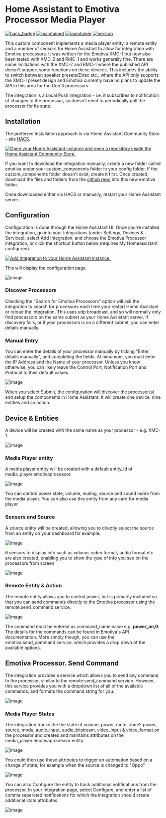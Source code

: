 # Home Assistant to Emotiva Processor Media Player


[![hacs_badge](https://img.shields.io/badge/HACS-Default-41BDF5.svg)](https://github.com/hacs/integration)
[![maintained](https://img.shields.io/maintenance/yes/2025.svg)](#)
[![maintainer](https://img.shields.io/badge/maintainer-%20%40petes--UK-blue.svg)](#)
[![version](https://img.shields.io/github/v/release/peteS-UK/emotiva)](#)


This custom component implements a media player entity, a remote entity and a number of sensors for Home Assistant to allow for integration with Emotiva processors.  It was written for the Emotiva XMC-1 but now also been tested with XMC-2 and RMC-1 and works generally fine.  There are some limitiations with the XMC-2 and RMC-1 where the published API doesn't support some functions on these devices.  This includes the ability to switch between speaker presets/Dirac etc., where the API only supports the XMC-1 preset design and Emotiva currently have no plans to update the API in this area for the Gen 3 processors.

The integration is a Local Push integration - i.e. it subscribes to notification of changes to the processor, so doesn't need to periodically poll the processor for its state.

## Installation

The preferred installation approach is via Home Assistant Community Store - aka [HACS](https://hacs.xyz/).  

[![Open your Home Assistant instance and open a repository inside the Home Assistant Community Store.](https://my.home-assistant.io/badges/hacs_repository.svg)](https://my.home-assistant.io/redirect/hacs_repository/?owner=peteS-UK&repository=emotiva&category=integration)

If you want to download the integration manually, create a new folder called emotiva under your custom_components folder in your config folder.  If the custom_components folder doesn't exist, create it first.  Once created, download the files and folders from the [github repo](https://github.com/peteS-UK/emotiva/tree/main/custom_components/emotiva) into this new emotiva folder.

Once downloaded either via HACS or manually, restart your Home Assistant server.

## Configuration

Configuration is done through the Home Assistant UI.  Once you're installed the integration, go into your Integrations (under Settings, Devices & Services), select Add Integration, and choose the Emotiva Processor integration, or click the shortcut button below (requires My Homeassistant configured).

[![Add Integration to your Home Assistant
instance.](https://my.home-assistant.io/badges/config_flow_start.svg)](https://my.home-assistant.io/redirect/config_flow_start/?domain=emotiva)


This will display the configuration page.  

![image](https://github.com/user-attachments/assets/eabfad32-22b2-437b-9afa-8ff89648d730)


### Discover Processors
Checking the "Search for Emotiva Processors" option will ask the integration to search for processors each time your restart Home Assistant or reload the integration.  This uses udp broadcast, and so will normally only find processors on the same subnet as your Home Assistant server.  If discovery fails, or if your processors is on a different subnet, you can enter details manually.

### Manual Entry
You can enter the details of your processor manually by ticking "Enter details manually", and completing the fields.  At minumum, you must enter the IP Address and the Name of your processor.  Unless you know otherwise, you can likely leave the Control Port, Notification Port and Protocol to their default values.

![image](https://github.com/user-attachments/assets/0e10c430-0720-424a-b1f4-355fb45446e1)


When you select Submit, the configuration will discover the processor(s) and setup the components in Home Assistant.  It will create one device, nine entities and an action.

## Device & Entities
A device will be created with the same name as your processor - e.g. XMC-1.

![image](https://github.com/user-attachments/assets/0cd9483d-0f5b-40b1-ab20-782e745aa398)

### Media Player entity
A media player entity will be created with a default entity_id of media_player.emotivaprocessor.  


![image](https://github.com/peteS-UK/emotiva/assets/64092177/1e90c014-3b1f-4b1e-9f04-e24b7a3bdfb9)


You can control power state, volume, muting, source and sound mode from the media player.  You can also use this entity from any card for media player.

### Sensors and Source
A source entity will be created, allowing you to directly select the source from an entity on your dashboard for example.  

![image](https://github.com/user-attachments/assets/1e2978da-23f2-4ecc-96d7-2546d676df7e)

6 sensors to display info such as volume, video format, audio format etc. are also created, enabling you to show the type of info you see on the processors from screen.

![image](https://github.com/user-attachments/assets/2a7c6d21-3b9b-4f3d-a966-5458fa0b1e85)


### Remote Entity & Action
The remote entity allows you to control power, but is primarily included so that you can send commands directly to the Emotiva processor using the remote.send_command service.


![image](https://github.com/peteS-UK/emotiva/assets/64092177/a8934369-89e2-422a-ae37-5ae742e980af)


The command must be entered as command_name,value e.g. **power_on,0**.  The details for the commands can be found in Emotiva's API documentation.  More simply though, you can use the emotiva.send_command service, which provides a drop down of the available options.

## Emotiva Processor. Send Command

The integration provides a service which allows you to send any command to the processor, similar to the remote.send_command service.  However, this service provides you with a dropdown list of all of the available commands, and formats the command string for you.


![image](https://github.com/peteS-UK/emotiva/assets/64092177/1e41cc49-a5a3-4922-bd37-1903eb1ca722)


### Media Player States

The integration tracks the the state of volume, power, mute, zone2 power, source, mode, audio_input, audio_bitstream, video_input &  video_format on the processor and creates and maintains attributes on the media_player.emotivaprocessor entity.


![image](https://github.com/peteS-UK/emotiva/assets/64092177/55480ee9-705c-4904-a916-1b7b99e74ee5)


You could then use these attributes to trigger an automation based on a change of state, for example when the source is changed to "Oppo"


![image](https://github.com/peteS-UK/emotiva/assets/64092177/290519fc-c5d3-4ae2-9436-2206d17c3572)


You can also Configure the entity to track additional notifications from the processor.  In your Integration page, select Configure, and enter a list of comma seperated notifications for which the integration should create additional state attributes.


![image](https://github.com/peteS-UK/emotiva/assets/64092177/f106ce12-5110-490f-a5c3-3c15d74f8163)






